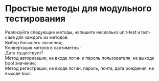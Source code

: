 # Простые методы для модульного тестирования
Реализуйте следующие методы, напишите несколько unit-test и test-case для каждого из методов:  
Выбор большего значения;  
Конвертация метров в сантиметры;  
Дата существует?  
Метод авторизации, на входе логин и пароль пользователя, на выходе bool значение;  
Метод регистрации, на входе логин, пароль, почта, дата рождения, на выходе bool.
